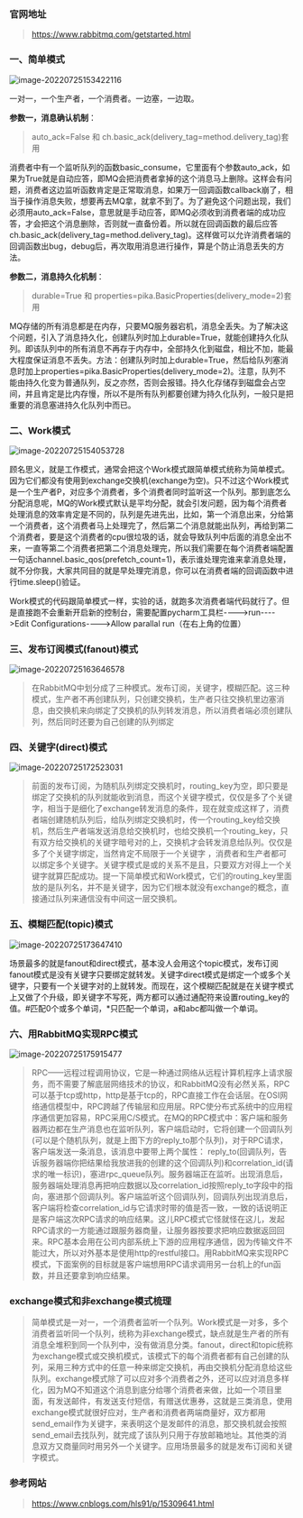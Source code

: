 ### 官网地址

> https://www.rabbitmq.com/getstarted.html

### **一、简单模式**

![image-20220725153422116](https://picture-typora-bucket.oss-cn-shanghai.aliyuncs.com/typora/image-20220725153422116.png)

一对一，一个生产者，一个消费者。一边塞，一边取。

**参数一，消息确认机制**：

> auto_ack=False 和 ch.basic_ack(delivery_tag=method.delivery_tag)套用

消费者中有一个监听队列的函数basic_consume，它里面有个参数auto_ack，如果为True就是自动应答，即MQ会把消费者拿掉的这个消息马上删除。这样会有问题，消费者这边监听函数肯定是正常取消息，如果万一回调函数callback崩了，相当于操作消息失败，想要再去MQ拿，就拿不到了。为了避免这个问题出现，我们必须用auto_ack=False，意思就是手动应答，即MQ必须收到消费者端的成功应答，才会把这个消息删除，否则就一直备份着。所以就在回调函数的最后应答ch.basic_ack(delivery_tag=method.delivery_tag)。这样做可以允许消费者端的回调函数出bug，debug后，再次取用消息进行操作，算是个防止消息丢失的方法。

**参数二，消息持久化机制**：

> durable=True 和 properties=pika.BasicProperties(delivery_mode=2)套用

MQ存储的所有消息都是在内存，只要MQ服务器宕机，消息全丢失。为了解决这个问题，引入了消息持久化，创建队列时加上durable=True，就能创建持久化队列。即该队列中的所有消息不再存于内存中，全部持久化到磁盘，相比不加，能最大程度保证消息不丢失。方法：创建队列时加上durable=True，然后给队列塞消息时加上properties=pika.BasicProperties(delivery_mode=2)。注意，队列不能由持久化变为普通队列，反之亦然，否则会报错。持久化存储存到磁盘会占空间，并且肯定是比内存慢，所以不是所有队列都要创建为持久化队列，一般只是把重要的消息塞进持久化队列中而已。

### **二、Work模式**

![image-20220725154053728](https://picture-typora-bucket.oss-cn-shanghai.aliyuncs.com/typora/image-20220725154053728.png)

顾名思义，就是工作模式，通常会把这个Work模式跟简单模式统称为简单模式。因为它们都没有使用到exchange交换机(exchange为空)。只不过这个Work模式是一个生产者P，对应多个消费者，多个消费者同时监听这一个队列。那到底怎么分配消息呢，MQ的Work模式默认是平均分配，就会引发问题，因为每个消费者处理消息的效率肯定是不同的，队列是先进先出，比如，第一个消息出来，分给第一个消费者，这个消费者马上处理完了，然后第二个消息就能出队列，再给到第二个消费者，要是这个消费者的cpu很垃圾的话，就会导致队列中后面的消息全出不来，一直等第二个消费者把第二个消息处理完，所以我们需要在每个消费者端配置一句话channel.basic_qos(prefetch_count=1)，表示谁处理完谁来拿消息处理，就不分你我，大家共同目的就是早处理完消息，你可以在消费者端的回调函数中进行time.sleep()验证。



Work模式的代码跟简单模式一样，实验的话，就跑多次消费者端代码就行了。但是直接跑不会重新开启新的控制台，需要配置pycharm工具栏---->run---->Edit Configurations---->Allow parallal run（在右上角的位置）

### **三、发布订阅模式(fanout)模式**

![image-20220725163646578](https://picture-typora-bucket.oss-cn-shanghai.aliyuncs.com/typora/image-20220725163646578.png)

> 在RabbitMQ中划分成了三种模式。发布订阅，关键字，模糊匹配。这三种模式，生产者不再创建队列，只创建交换机，生产者只往交换机里边塞消息，由交换机来向绑定了交换机的队列转发消息，所以消费者端必须创建队列，然后同时还要为自己创建的队列绑定

### **四、关键字(direct)模式**

![image-20220725172523031](https://picture-typora-bucket.oss-cn-shanghai.aliyuncs.com/typora/image-20220725172523031.png)

> 前面的发布订阅，为随机队列绑定交换机时，routing_key为空，即只要是绑定了交换机的队列就能收到消息，而这个关键字模式，仅仅是多了个关键字，相当于是细化了exchange转发消息的条件，现在就变成这样了，消费者端创建随机队列后，给队列绑定交换机时，传一个routing_key给交换机，然后生产者端发送消息给交换机时，也给交换机一个routing_key，只有双方给交换机的关键字暗号对的上，交换机才会转发消息给队列。仅仅是多了个关键字绑定，当然肯定不局限于一个关键字 ，消费者和生产者都可以绑定多个关键字。关键字模式是或的关系不是且，只要双方对得上一个关键字就算匹配成功。提一下简单模式和Work模式，它们的routing_key里面放的是队列名，并不是关键字，因为它们根本就没有exchange的概念，直接通过队列来通信没有中间这一层交换机。

### **五、模糊匹配(topic)模式**

![image-20220725173647410](https://picture-typora-bucket.oss-cn-shanghai.aliyuncs.com/typora/image-20220725173647410.png)

场景最多的就是fanout和direct模式，基本没人会用这个topic模式，发布订阅fanout模式是没有关键字只要绑定就转发。关键字direct模式是绑定一个或多个关键字，只要有一个关键字对的上就转发。而现在，这个模糊匹配就是在关键字模式上又做了个升级，即关键字不写死，两方都可以通过通配符来设置routing_key的值。#匹配0个或多个单词，*只匹配一个单词，a和abc都叫做一个单词。

### **六、用RabbitMQ实现RPC模式**

![image-20220725175915477](https://picture-typora-bucket.oss-cn-shanghai.aliyuncs.com/typora/image-20220725175915477.png)

> RPC——远程过程调用协议，它是一种通过网络从远程计算机程序上请求服务，而不需要了解底层网络技术的协议，和RabbitMQ没有必然关系，RPC可以基于tcp或http，http是基于tcp的，RPC直接工作在会话层。在OSI网络通信模型中，RPC跨越了传输层和应用层。RPC使分布式系统中的应用程序通信更加容易，RPC采用C/S模式。在MQ的RPC模式中：客户端和服务器两边都在生产消息也在监听队列，客户端启动时，它将创建一个回调队列(可以是个随机队列，就是上图下方的reply_to那个队列)，对于RPC请求，客户端发送一条消息，该消息中要带上两个属性： reply_to(回调队列，告诉服务器端你把结果给我放进我的创建的这个回调队列)和correlation_id(请求的唯一标识)，塞进rpc_queue队列。服务器端正在监听。出现消息后，服务器端处理消息再把响应数据以及correlation_id按照reply_to字段中的指向，塞进那个回调队列。客户端监听这个回调队列，回调队列出现消息后，客户端将检查correlation_id与它请求时带的值是否一致，一致的话说明正是客户端这次RPC请求的响应结果。这儿RPC模式它怪就怪在这儿，发起RPC请求的一方能通过跟服务器商量，让服务器按要求把响应数据返回回来。RPC基本会用在公司内部系统上下游的应用程序通信，因为传输文件不能过大，所以对外基本是使用http的restful接口。用RabbitMQ来实现RPC模式，下面案例的目标就是客户端想用RPC请求调用另一台机上的fun函数，并且还要拿到响应结果。

### exchange模式和非exchange模式梳理

> 简单模式是一对一，一个消费者监听一个队列。Work模式是一对多，多个消费者监听同一个队列，统称为非exchange模式，缺点就是生产者的所有消息全堆积到同一个队列中，没有做消息分类。fanout，direct和topic统称为exchange模式或交换机模式，该模式下的每个消费者都有自己创建的队列，采用三种方式中的任意一种来绑定交换机，再由交换机分配消息给这些队列。exchange模式除了可以应对多个消费者之外，还可以应对消息多样化，因为MQ不知道这个消息到底分给哪个消费者来做，比如一个项目里面，有发送邮件，有发送支付短信，有赠送优惠券，这就是三类消息，使用exchange模式就很好应对，生产者和消费者两端商量好，双方都用send_email作为关键字，来表明这个是发邮件的消息，那交换机就会按照send_email去找队列，就完成了该队列只用于存放邮箱地址。其他类的消息双方又商量同时用另外一个关键字。应用场景最多的就是发布订阅和关键字模式。

### 参考网站

> https://www.cnblogs.com/hls91/p/15309641.html





